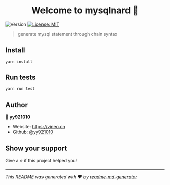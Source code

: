 <h1 align="center">Welcome to mysqlnard 👋</h1>
<p>
  <img alt="Version" src="https://img.shields.io/badge/version-0.0.1--rc-blue.svg?cacheSeconds=2592000" />
  <a href="#" target="_blank">
    <img alt="License: MIT" src="https://img.shields.io/badge/License-MIT-yellow.svg" />
  </a>
</p>

> generate mysql statement through chain syntax

## Install

```sh
yarn install
```

## Run tests

```sh
yarn run test
```

## Author

👤 **yy921010**

* Website: https://vineo.cn
* Github: [@yy921010](https://github.com/yy921010)

## Show your support

Give a ⭐️ if this project helped you!

***
_This README was generated with ❤️ by [readme-md-generator](https://github.com/kefranabg/readme-md-generator)_